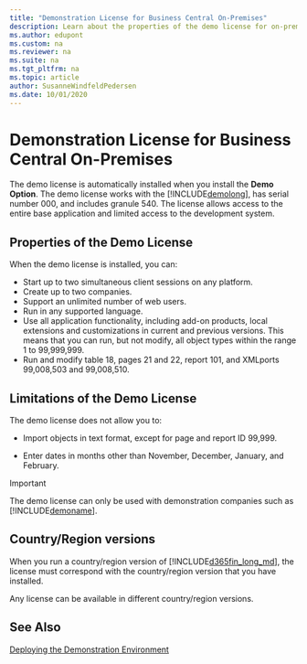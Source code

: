 ```yaml
---
title: "Demonstration License for Business Central On-Premises"
description: Learn about the properties of the demo license for on-premises deployments.
ms.author: edupont
ms.custom: na
ms.reviewer: na
ms.suite: na
ms.tgt_pltfrm: na
ms.topic: article
author: SusanneWindfeldPedersen
ms.date: 10/01/2020
---
```


# Demonstration License for Business Central On-Premises

The demo license is automatically installed when you install the **Demo Option**. The demo license works with the [!INCLUDE[demolong](../includes/demolong_md.md)], has serial number 000, and includes granule 540. The license allows access to the entire base application and limited access to the development system.  
  
## Properties of the Demo License

When the demo license is installed, you can:  
  
- Start up to two simultaneous client sessions on any platform.  
- Create up to two companies.  
- Support an unlimited number of web users.  
- Run in any supported language. 
- Use all application functionality, including add-on products, local extensions and customizations in current and previous versions. This means that you can run, but not modify, all object types within the range 1 to 99,999,999.  
- Run and modify table 18, pages 21 and 22, report 101, and XMLports 99,008,503 and 99,008,510.  
  
## Limitations of the Demo License

 The demo license does not allow you to:  
  
- Import objects in text format, except for page and report ID 99,999.  
  
- Enter dates in months other than November, December, January, and February.  
  
> [!IMPORTANT]  
> The demo license can only be used with demonstration companies such as [!INCLUDE[demoname](../includes/demoname_md.md)].  
  
## Country/Region versions

When you run a country/region version of [!INCLUDE[d365fin_long_md](../includes/d365fin_long_md.md)], the license must correspond with the country/region version that you have installed.  
  
Any license can be available in different country/region versions.  

## See Also

[Deploying the Demonstration Environment](../../deployment/deploy-demonstration-environment.md)  
